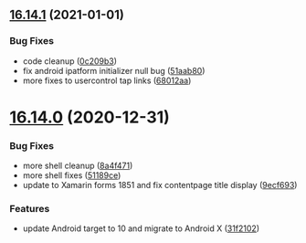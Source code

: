 ## [16.14.1](https://github.com/phandcock/GrampsView/compare/v16.14.0...v16.14.1) (2021-01-01)


### Bug Fixes

* code cleanup ([0c209b3](https://github.com/phandcock/GrampsView/commit/0c209b3eb641e61bed77315f94ac3a8e1b723f1e))
* fix android ipatform initializer null bug ([51aab80](https://github.com/phandcock/GrampsView/commit/51aab802edddc8ad2c621c335017d71c4a209577))
* more fixes to usercontrol tap links ([68012aa](https://github.com/phandcock/GrampsView/commit/68012aae8db77999051647515121636a90abd8a3))



# [16.14.0](https://github.com/phandcock/GrampsView/compare/v16.13.2...v16.14.0) (2020-12-31)


### Bug Fixes

* more shell cleanup ([8a4f471](https://github.com/phandcock/GrampsView/commit/8a4f4717d3e74c8a120c2084323e9f6f2e5e1558))
* more shell fixes ([51189ce](https://github.com/phandcock/GrampsView/commit/51189cef1bf5d3b860409ca56881d6d4ec92966a))
* update to Xamarin forms 1851 and fix contentpage title display ([9ecf693](https://github.com/phandcock/GrampsView/commit/9ecf693b96e853c4b83035e23cd87cf55d088bce))


### Features

* update Android target to 10 and migrate to Android X ([31f2102](https://github.com/phandcock/GrampsView/commit/31f21020b80a63e9925968480fa92e448dea89b1))



